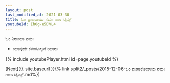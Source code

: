 ```yaml
---
layout: post
last_modified_at: 2021-03-30
title: ಓಂ ಪ್ರಾಣವಾಯು ನಮಃ ೧೦೮ ಟೈಮ್ಸ್
youtubeId: IhOg-e5DVL4
---
```

 
 
 ಓಂ ನಿರಾಯಾ ನಮಃ  
 
 -  ಯಾವುದೇ ಕಳಂಕವಿಲ್ಲದೆ ಯಾರು 
 
  
 
  
 
 
 
 
 
 


{% include youtubePlayer.html id=page.youtubeId %}
 
[Next]({{ site.baseurl }}{% link  split2/_posts/2015-12-06-ಓಂ ಮಹಾಕೋಶಾಯ ನಮಃ ೧೦೮ ಟೈಮ್ಸ್.md%})
 
